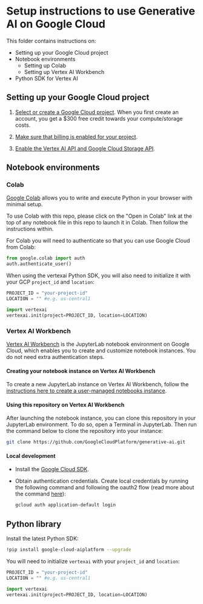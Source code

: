 # Setup instructions to use Generative AI on Google Cloud

This folder contains instructions on:

- Setting up your Google Cloud project
- Notebook environments
  - Setting up Colab
  - Setting up Vertex AI Workbench
- Python SDK for Vertex AI

## Setting up your Google Cloud project

1. [Select or create a Google Cloud project](https://console.cloud.google.com/cloud-resource-manager).
When you first create an account, you get a $300 free credit towards your compute/storage costs.

2. [Make sure that billing is enabled for your project](https://cloud.google.com/billing/docs/how-to/modify-project).

3. [Enable the Vertex AI API and Google Cloud Storage API](https://console.cloud.google.com/flows/enableapi?apiid=aiplatform.googleapis.com,storage.googleapis.com).

## Notebook environments

### Colab

[Google Colab](https://colab.research.google.com/) allows you to write and execute Python in your browser with minimal setup.

To use Colab with this repo, please click on the "Open in Colab" link at the top of any notebook file in this repo to launch it in Colab. Then follow the instructions within.

For Colab you will need to authenticate so that you can use Google Cloud from Colab:

```py
from google.colab import auth
auth.authenticate_user()
```

When using the vertexai Python SDK, you will also need to initialize it with your GCP `project_id` and `location`:

```py
PROJECT_ID = "your-project-id"
LOCATION = "" #e.g. us-central1

import vertexai
vertexai.init(project=PROJECT_ID, location=LOCATION)
```

### Vertex AI Workbench

[Vertex AI Workbench](https://cloud.google.com/vertex-ai-workbench) is the JupyterLab notebook environment on Google Cloud, which enables you to create and customize notebook instances. You do not need extra authentication steps.

#### Creating your notebook instance on Vertex AI Workbench

To create a new JupyterLab instance on Vertex AI Workbench, follow the [instructions here to create a user-managed notebooks instance](https://cloud.google.com/vertex-ai/docs/workbench/user-managed/create-new).

#### Using this repository on Vertex AI Workbench

After launching the notebook instance, you can clone this repository in your JupyterLab environment. To do so, open a Terminal in JupyterLab. Then run the command below to clone the repository into your instance:

```sh
git clone https://github.com/GoogleCloudPlatform/generative-ai.git
```

#### Local development

- Install the [Google Cloud SDK](https://cloud.google.com/sdk).

- Obtain authentication credentials. Create local credentials by running the following command and following the oauth2 flow (read more about the command [here](https://cloud.google.com/sdk/gcloud/reference/beta/auth/application-default/login)):

  ```bash
  gcloud auth application-default login
  ```

## Python library

Install the latest Python SDK:

```sh
!pip install google-cloud-aiplatform --upgrade
```

You will need to initialize `vertexai` with your `project_id` and `location`:

```py
PROJECT_ID = "your-project-id"
LOCATION = "" #e.g. us-central1

import vertexai
vertexai.init(project=PROJECT_ID, location=LOCATION)
```
